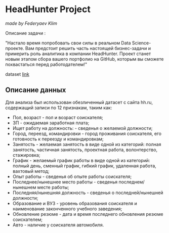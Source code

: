# HeadHunter Project
*made by Federyaev Klim*

Описание задачи :

"Настало время попробовать свои силы в реальном Data Science-проекте. Вам предстоит решить часть настоящей бизнес-задачи и примерить роль аналитика в компании HeadHunter. Проект станет новым этапом сбора вашего портфолио на GitHub, которым вы сможете похвастаться перед работодателем!"

dataset [link](https://drive.google.com/file/d/1Kb78mAWYKcYlellTGhIjPI-bCcKbGuTn/view)

## Описание данных

Для анализа был использован обезличенный датасет с сайта hh.ru, содержащий записи по 12 признакам, таким как:
* Пол, возраст - пол и возраст соискателя;
* ЗП - ожидаемая заработная плата;
* Ищет работу на должность: - сведенья о желаемой должности;
* Город, переезд, командировки - город проживания соискателя, его готовность к переезду и командировкам;
* Занятость - желаемая занятость в виде одной из категорий: полная занятость, частичная занятость, проектная работа, волонтерство, стажировка;
* График - желаемый график работы в виде одной из категорий: полный день, сменный график, гибкий график, удаленная работа, вахтовый метод;
* Опыт работы - сведенья об опыте работы соискателя;
* Последнее/нынешнее место работы - сведенья последнем/нынешнем месте работы;
* Последняя/нынешняя должность - сведенья о последней/нынешней должности;
* Образование и ВУЗ - уровень образования соискателя и наименование законченного учебного заведения;
* Обновление резюме - дата и время последнего обновления резюме соискателем;
* Авто - наличие у соискателя автомобиля. 